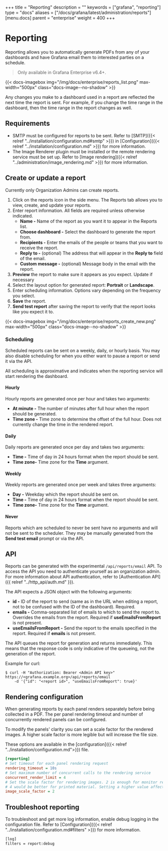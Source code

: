 +++
title = "Reporting"
description = ""
keywords = ["grafana", "reporting"]
type = "docs"
aliases = ["/docs/grafana/latest/administration/reports"]
[menu.docs]
parent = "enterprise"
weight = 400
+++

# Reporting

Reporting allows you to automatically generate PDFs from any of your dashboards and have Grafana email them to interested parties on a schedule.

> Only available in Grafana Enterprise v6.4+.

{{< docs-imagebox img="/img/docs/enterprise/reports_list.png" max-width="500px" class="docs-image--no-shadow" >}}

Any changes you make to a dashboard used in a report are reflected the next time the report is sent. For example, if you change the time range in the dashboard, then the time range in the report changes as well.

## Requirements

* SMTP must be configured for reports to be sent. Refer to [SMTP]({{< relref "../installation/configuration.md#smtp" >}}) in [Configuration]({{< relref "../installation/configuration.md" >}}) for more information.
* The Image Renderer plugin must be installed or the remote rendering service must be set up. Refer to [Image rendering]({{< relref "../administration/image_rendering.md" >}}) for more information.

## Create or update a report

Currently only Organization Admins can create reports.

1. Click on the reports icon in the side menu. The Reports tab allows you to view, create, and update your reports.
1. Enter report information. All fields are required unless otherwise indicated.
   * **Name -** Name of the report as you want it to appear in the Reports list.
   * **Choose dashboard -** Select the dashboard to generate the report from.
   * **Recipients -** Enter the emails of the people or teams that you want to receive the report.
   * **Reply to -** (optional) The address that will appear in the **Reply to** field of the email. 
   * **Custom message -** (optional) Message body in the email with the report.
1. **Preview** the report to make sure it appears as you expect. Update if necessary
1. Select the layout option for generated report: **Portrait** or **Landscape**.  
1. Enter scheduling information. Options vary depending on the frequency you select.
1. **Save** the report.
1. **Send test report** after saving the report to verify that the report looks like you expect it to.

{{< docs-imagebox img="/img/docs/enterprise/reports_create_new.png" max-width="500px" class="docs-image--no-shadow" >}}

### Scheduling

Scheduled reports can be sent on a weekly, daily, or hourly basis. You may also disable scheduling for when you either want to pause a report or send it via the API.

All scheduling is approximative and indicates when the reporting service will start rendering the dashboard.

#### Hourly

Hourly reports are generated once per hour and takes two arguments:

* **At minute -** The number of minutes after full hour when the report should be generated.
* **Time zone -** Time zone to determine the offset of the full hour. Does not currently change the time in the rendered report. 

#### Daily

Daily reports are generated once per day and takes two arguments:

* **Time -** Time of day in 24 hours format when the report should be sent.
* **Time zone-** Time zone for the **Time** argument.

#### Weekly

Weekly reports are generated once per week and takes three arguments:

* **Day -** Weekday which the report should be sent on.
* **Time -** Time of day in 24 hours format when the report should be sent.
* **Time zone-** Time zone for the **Time** argument.

#### Never

Reports which are scheduled to never be sent have no arguments and will not be sent to the scheduler. They may be manually generated from the **Send test email** prompt or via the API.

## API

Reports can be generated with the experimental `/api/reports/email` API. To access the API you need to authenticate yourself as an organization admin. For more information about API authentication, refer to [Authentication API]({{ relref "../http_api/auth.md" }}).

The API expects a JSON object with the following arguments:

* **id -** ID of the report to send (same as in the URL when editing a report, not to be confused with the ID of the dashboard). Required.
* **emails -** Comma-separated list of emails to which to send the report to. Overrides the emails from the report. Required if **useEmailsFromReport** is not present.
* **useEmailsFromReport -** Send the report to the emails specified in the report. Required if **emails** is not present.

The API queues the report for generation and returns immediately. This means that the response code is only indicative of the queueing, not the generation of the report.

Example for curl:

```
$ curl -H "Authorization: Bearer <Admin API key>" https://<grafana.example.org>/api/reports/email
    -d '{"id": "<report id>", "useEmailsFromReport": true}'
```

## Rendering configuration

When generating reports by each panel renders separately before being collected in a PDF. The per panel rendering timeout and number of concurrently rendered panels can be configured.

To modify the panels' clarity you can set a scale factor for the rendered images. A higher scale factor is more legible but will increase the file size.

 These options are available in the [configuration]({{< relref "../installation/configuration.md">}}) file.

```ini
[reporting]
# Set timeout for each panel rendering request
rendering_timeout = 10s
# Set maximum number of concurrent calls to the rendering service
concurrent_render_limit = 4
# Set the scale factor for rendering images. 2 is enough for monitor resolutions
# 4 would be better for printed material. Setting a higher value affects performance and memory
image_scale_factor = 2
```

## Troubleshoot reporting

To troubleshoot and get more log information, enable debug logging in the configuration file. Refer to [Configuration]({{< relref "../installation/configuration.md#filters" >}}) for more information.

```bash
[log]
filters = report:debug
```
